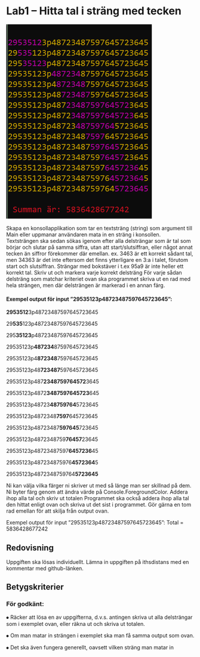 # Lab1 – Hitta tal i sträng med tecken


![Bild på resultatet](
https://github.com/TantBella/Lab1Csharp/blob/main/example.png)

Skapa en konsollapplikation som tar en textsträng (string) som argument till
Main eller uppmanar användaren mata in en sträng i konsollen.
Textsträngen ska sedan sökas igenom efter alla delsträngar som är tal som börjar
och slutar på samma siffra, utan att start/slutsiffran, eller något annat tecken än
siffror förekommer där emellan. ex. 3463 är ett korrekt sådant tal, men 34363 är det inte eftersom det finns
ytterligare en 3:a i talet, förutom start och slutsiffran. Strängar med bokstäver i
t.ex 95a9 är inte heller ett korrekt tal. Skriv ut och markera varje korrekt delsträng
För varje sådan delsträng som matchar kriteriet ovan ska programmet skriva ut
en rad med hela strängen, men där delsträngen är markerad i en annan färg.

#### Exempel output för input ”29535123p48723487597645723645”:
**2953512**3p48723487597645723645 

29**535**123p48723487597645723645 

295**35123**p48723487597645723645 

29535123p**487234**87597645723645 

29535123p4**872348**7597645723645 

29535123p48**723487**597645723645 

29535123p487**2348759764572**3645 

29535123p4872**3487597645723**645 

29535123p48723**48759764**5723645 

29535123p4872348**7597**645723645 

29535123p48723487**597645**723645 

29535123p4872348759**76457**23645 

29535123p48723487597**6457236**45 

29535123p487234875976**4572364**5 

29535123p4872348759764**5723645** 

Ni kan välja vilka färger ni skriver ut med så länge man ser skillnad på dem.
Ni byter färg genom att ändra värde på Console.ForegroundColor.
Addera ihop alla tal och skriv ut totalen
Programmet ska också addera ihop alla tal den hittat enligt ovan och skriva ut
det sist i programmet. Gör gärna en tom rad emellan för att skilja från output ovan.

Exempel output för input ”29535123p48723487597645723645”:
Total = 5836428677242

## Redovisning
Uppgiften ska lösas individuellt.
Lämna in uppgiften på ithsdistans med en kommentar med github-länken.

## Betygskriterier
### För godkänt:
⦁ Räcker att lösa en av uppgifterna, d.v.s. antingen skriva ut alla delsträngar som i exemplet ovan, eller räkna ut och skriva ut totalen.

⦁ Om man matar in strängen i exemplet ska man få samma output som ovan.

⦁ Det ska även fungera generellt, oavsett vilken sträng man matar in
